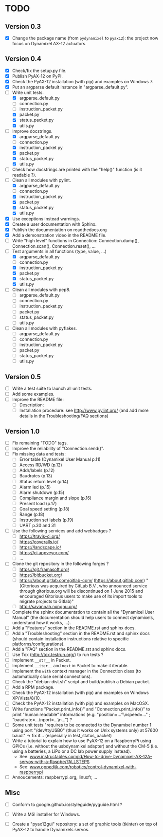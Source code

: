 # TODO

## Version 0.3

- [x] Change the package name (from `pydynamixel` to `pyax12`): the project
      now focus on Dynamixel AX-12 actuators.

## Version 0.4

- [x] Check/fix the setup.py file.
- [x] Publish PyAX-12 on PyPI.
- [x] Check the PyAX-12 installation (with pip) and examples on Windows 7.
- [x] Put an argparse default instance in "argparse_default.py".
- [ ] Write unit tests.
    - [x] argparse_default.py
    - [ ] connection.py
    - [ ] instruction_packet.py
    - [x] packet.py
    - [x] status_packet.py
    - [x] utils.py
- [ ] Improve docstrings.
    - [x] argparse_default.py
    - [ ] connection.py
    - [x] instruction_packet.py
    - [x] packet.py
    - [x] status_packet.py
    - [x] utils.py
- [ ] Check how docstrings are printed with the "help()" function (is it
  readable ?).
- [ ] Clean all modules with pylint.
    - [x] argparse_default.py
    - [ ] connection.py
    - [x] instruction_packet.py
    - [x] packet.py
    - [x] status_packet.py
    - [x] utils.py
- [x] Use exceptions instead warnings.
- [x] Create a user documentation with Sphinx.
- [x] Publish the documentation on readthedocs.org
- [x] Add a demonstration video in the README file.
- [ ] Write "high level" functions in Connection: Connection.dump(),
  Connection.scan(), Connection.reset(), ...
- [ ] Test arguments in all functions (type, value, ...)
    - [x] argparse_default.py
    - [ ] connection.py
    - [x] instruction_packet.py
    - [x] packet.py
    - [x] status_packet.py
    - [x] utils.py
- [ ] Clean all modules with pep8.
    - [ ] argparse_default.py
    - [ ] connection.py
    - [ ] instruction_packet.py
    - [ ] packet.py
    - [ ] status_packet.py
    - [ ] utils.py
- [ ] Clean all modules with pyflakes.
    - [ ] argparse_default.py
    - [ ] connection.py
    - [ ] instruction_packet.py
    - [ ] packet.py
    - [ ] status_packet.py
    - [ ] utils.py

## Version 0.5

- [ ] Write a test suite to launch all unit tests.
- [ ] Add some examples.
- [ ] Improve the README file:
    - [ ] Description;
    - [ ] Installation procedure: see http://www.pylint.org/ (and add more
      details in the Troubleshooting/FAQ sections)

## Version 1.0

- [ ] Fix remaining "TODO" tags.
- [ ] Improve the reliability of "Connection.send()".
- [ ] Fix missing data and tests:
    - [ ] Error table (Dynamixel User Manual p.11)
    - [ ] Access RD/WD (p.12)
    - [ ] Addr/labels (p.12)
    - [ ] Baudrates (p.13)
    - [ ] Status return level (p.14)
    - [ ] Alarm led (p.15)
    - [ ] Alarm shutdown (p.15)
    - [ ] Compliance margin and slope (p.16)
    - [ ] Present load (p.17)
    - [ ] Goal speed setting (p.18)
    - [ ] Range (p.18)
    - [ ] Instruction set labels (p.19)
    - [ ] UART p.30 and 31
- [ ] Use the following services and add webbadges ?
    - [ ] https://travis-ci.org/
    - [ ] https://coveralls.io/
    - [ ] https://landscape.io/
    - [ ] https://ci.appveyor.com/
    - [ ] ...
- [ ] Clone the git repository in the following forges ?
    - [ ] https://git.framasoft.org/
    - [ ] https://bitbucket.org/
    - [ ] https://about.gitlab.com/gitlab-com/ (https://about.gitlab.com)
          "(Gitorious was acquired by GitLab B.V., who announced service
          through gitorious.org will be discontinued on 1 June 2015 and
          encouraged Gitorious users to make use of its import tools to migrate
          projects to Gitlab)"
    - [ ] http://savannah.nongnu.org/
- [ ] Complete the sphinx documentation to contain all the "Dynamixel User
  Manual" (the documentation should help users to connect dynamixels,
  understand how it works, ...).
- [ ] Add a "Features" section in the README.rst and sphinx docs.
- [ ] Add a "Troubleshooting" section in the README.rst and sphinx docs (should
  contain installation instructions relative to specific
  platforms/configurations).
- [ ] Add a "FAQ" section in the README.rst and sphinx docs.
- [ ] Use Tox (http://tox.testrun.org/) to run tests ?
- [ ] Implement `__str__` in Packet.
- [ ] Implement `__iter__` and `next` in Packet to make it iterable.
- [ ] Implement the `with` context manager in the Connection class (to
  automatically close serial connections).
- [ ] Check the "debian-dist.sh" script and build/publish a Debian packet.
- [ ] Add a RPM package.
- [ ] Check the PyAX-12 installation (with pip) and examples on Windows
  XP/Vista/8/10.
- [ ] Check the PyAX-12 installation (with pip) and examples on MacOSX.
- [ ] Write functions "Packet.print_info()" and "Connection.print_info()" to
  print "human readable" informations (e.g. "position=...°\nspeed=..." ;
  "baudrate=...\nport=...\n...") ?
- [ ] Some unit tests "requires to be connected to the Dynamixel number 1 using
  port "/dev/ttyUSB0" (thus it works on Unix systems only) at 57600 baud." ->
  fix it... (especially in test_status_packet)
- [ ] Write a tutorial to explain how to use PyAX-12 on a RaspberryPi using
  GPIOs (i.e. without the usbdynamixel adapter) and without the CM-5 (i.e. using
  a batteries, a LiPo or a DC lab power supply instead).
  - See: www.instructables.com/id/How-to-drive-Dynamixel-AX-12A-servos-with-a-Raspbe/?ALLSTEPS
  - See: www.oppedijk.com/robotics/control-dynamixel-with-raspberrypi
- [ ] Annoucements: raspberrypi.org, linuxfr, ...

## Misc

- [ ] Conform to google.github.io/styleguide/pyguide.html ?
- [ ] Write a MSI installer for Windows.
- [ ] Create a "pyax12gui" repository: a set of graphic tools (tkinter) on top
  of PyAX-12 to handle Dynamixels servos.

